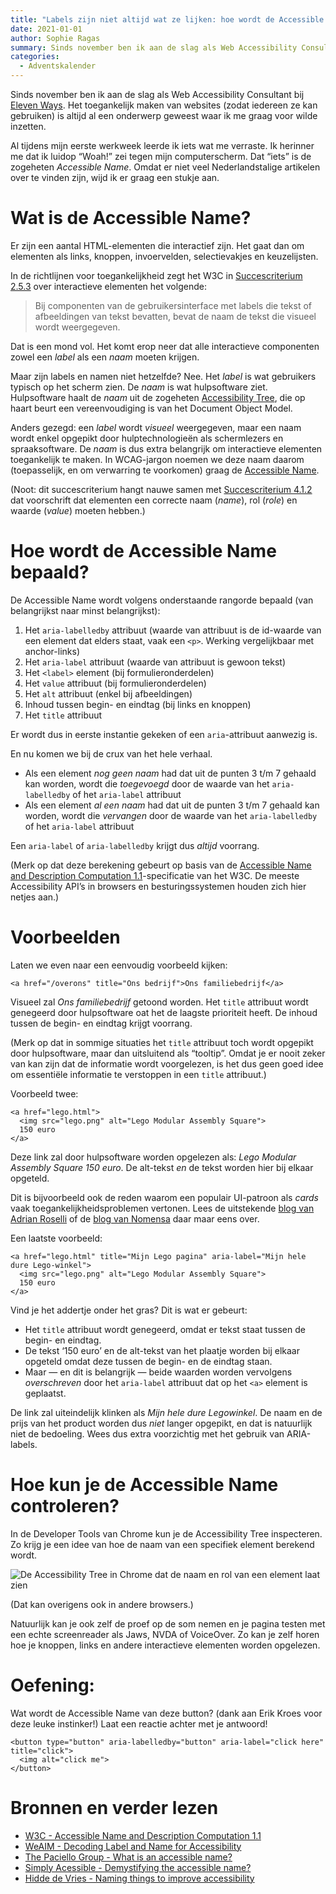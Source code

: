 ```yaml
---
title: "Labels zijn niet altijd wat ze lijken: hoe wordt de Accessible Name berekend?"
date: 2021-01-01
author: Sophie Ragas
summary: Sinds november ben ik aan de slag als Web Accessibility Consultant bij [Eleven Ways](https://www.elevenways.be). Het toegankelijk maken van websites (zodat iedereen ze kan gebruiken) is altijd al een onderwerp geweest waar ik me graag voor wilde inzetten.
categories:
  - Adventskalender
---
```


Sinds november ben ik aan de slag als Web Accessibility Consultant bij [Eleven Ways](https://www.elevenways.be). Het toegankelijk maken van websites (zodat iedereen ze kan gebruiken) is altijd al een onderwerp geweest waar ik me graag voor wilde inzetten.

Al tijdens mijn eerste werkweek leerde ik iets wat me verraste. Ik herinner me dat ik luidop “Woah!” zei tegen mijn computerscherm. Dat “iets” is de zogeheten _Accessible Name_. Omdat er niet veel Nederlandstalige artikelen over te vinden zijn, wijd ik er graag een stukje aan.

# Wat is de Accessible Name?

Er zijn een aantal HTML-elementen die interactief zijn. Het gaat dan om elementen als links, knoppen, invoervelden, selectievakjes en keuzelijsten.

In de richtlijnen voor toegankelijkheid zegt het W3C in [Succescriterium 2.5.3](https://www.w3.org/Translations/WCAG21-nl/#label-in-naam) over interactieve elementen het volgende:

> Bij componenten van de gebruikersinterface met labels die tekst of afbeeldingen van tekst bevatten, bevat de naam de tekst die visueel wordt weergegeven.

Dat is een mond vol. Het komt erop neer dat alle interactieve componenten zowel een _label_ als een _naam_ moeten krijgen.

Maar zijn labels en namen niet hetzelfde? Nee. Het _label_ is wat gebruikers typisch op het scherm zien. De _naam_ is wat hulpsoftware ziet. Hulpsoftware haalt de _naam_ uit de zogeheten [Accessibility Tree](https://developer.mozilla.org/en-US/docs/Glossary/Accessibility_tree), die op haart beurt een vereenvoudiging is van het Document Object Model.

Anders gezegd: een _label_ wordt _visueel_ weergegeven, maar een naam wordt enkel opgepikt door hulptechnologieën als schermlezers en spraaksoftware. De _naam_ is dus extra belangrijk om interactieve elementen toegankelijk te maken. In WCAG-jargon noemen we deze naam daarom (toepasselijk, en om verwarring te voorkomen) graag de [Accessible Name](https://www.w3.org/TR/accname-1.1/).

(Noot: dit succescriterium hangt nauwe samen met [Succescriterium 4.1.2](https://www.w3.org/Translations/WCAG21-nl/#naam-rol-waarde) dat voorschrift dat elementen een correcte naam (_name_), rol (_role_) en waarde (_value_) moeten hebben.)

# Hoe wordt de Accessible Name bepaald?

De Accessible Name wordt volgens onderstaande rangorde bepaald (van belangrijkst naar minst belangrijkst):

1. Het `aria-labelledby` attribuut (waarde van attribuut is de id-waarde van een element dat elders staat, vaak een `<p>`. Werking vergelijkbaar met anchor-links)
2. Het `aria-label` attribuut (waarde van attribuut is gewoon tekst)
3. Het `<label>` element (bij formulieronderdelen)
4. Het `value` attribuut (bij formulieronderdelen)
5. Het `alt` attribuut (enkel bij afbeeldingen)
6. Inhoud tussen begin- en eindtag (bij links en knoppen)
7. Het `title` attribuut

Er wordt dus in eerste instantie gekeken of een `aria`-attribuut aanwezig is.

En nu komen we bij de crux van het hele verhaal.

- Als een element _nog geen naam_ had dat uit de punten 3 t/m 7 gehaald kan worden, wordt die _toegevoegd_ door de waarde van het `aria-labelledby` of het `aria-label` attribuut
- Als een element _al een naam_ had dat uit de punten 3 t/m 7 gehaald kan worden, wordt die _vervangen_ door de waarde van het `aria-labelledby` of het `aria-label` attribuut

Een `aria-label` of `aria-labelledby` krijgt dus _altijd_ voorrang.

(Merk op dat deze berekening gebeurt op basis van de [Accessible Name and Description Computation 1.1](https://www.w3.org/TR/accname-1.1/)-specificatie van het W3C. De meeste Accessibility API’s in browsers en besturingssystemen houden zich hier netjes aan.)

# Voorbeelden

Laten we even naar een eenvoudig voorbeeld kijken:

```
<a href="/overons" title="Ons bedrijf">Ons familiebedrijf</a>
```

Visueel zal _Ons familiebedrijf_ getoond worden. Het `title` attribuut wordt genegeerd door hulpsoftware oat het de laagste prioriteit heeft. De inhoud tussen de begin- en eindtag krijgt voorrang.

(Merk op dat in sommige situaties het `title` attribuut toch wordt opgepikt door hulpsoftware, maar dan uitsluitend als “tooltip”. Omdat je er nooit zeker van kan zijn dat de informatie wordt voorgelezen, is het dus geen goed idee om essentiële informatie te verstoppen in een `title` attribuut.)

Voorbeeld twee:

```
<a href="lego.html">
  <img src="lego.png" alt="Lego Modular Assembly Square">
  150 euro
</a>
```

Deze link zal door hulpsoftware worden opgelezen als: _Lego Modular Assembly Square 150 euro_. De alt-tekst _en_ de tekst worden hier bij elkaar opgeteld.

Dit is bijvoorbeeld ook de reden waarom een populair UI-patroon als _cards_ vaak toegankelijkheidsproblemen vertonen. Lees de uitstekende [blog van Adrian Roselli](https://adrianroselli.com/2020/02/block-links-cards-clickable-regions-etc.html) of de [blog van Nomensa](https://www.nomensa.com/blog/2020/how-build-accessible-cards–block-links) daar maar eens over.

Een laatste voorbeeld:

```
<a href="lego.html" title="Mijn Lego pagina" aria-label="Mijn hele dure Lego-winkel">
  <img src="lego.png" alt="Lego Modular Assembly Square">
  150 euro
</a>
```

Vind je het addertje onder het gras? Dit is wat er gebeurt:

- Het `title` attribuut wordt genegeerd, omdat er tekst staat tussen de begin- en eindtag.
- De tekst ‘150 euro’ en de alt-tekst van het plaatje worden bij elkaar opgeteld omdat deze tussen de begin- en de eindtag staan.
- Maar — en dit is belangrijk — beide waarden worden vervolgens _overschreven_ door het `aria-label` attribuut dat op het `<a>` element is geplaatst.

De link zal uiteindelijk klinken als _Mijn hele dure Legowinkel_. De naam en de prijs van het product worden dus _niet_ langer opgepikt, en dat is natuurlijk niet de bedoeling. Wees dus extra voorzichtig met het gebruik van ARIA-labels.

# Hoe kun je de Accessible Name controleren?

In de Developer Tools van Chrome kun je de Accessibility Tree inspecteren. Zo krijg je een idee van hoe de naam van een specifiek element berekend wordt.

![De Accessibility Tree in Chrome dat de naam en rol van een element laat zien](https://fronteers.nl/_img/adventskalender/2020/accessiblename-chrome.jpeg)

(Dat kan overigens ook in andere browsers.)

Natuurlijk kan je ook zelf de proef op de som nemen en je pagina testen met een echte screenreader als Jaws, NVDA of VoiceOver. Zo kan je zelf horen hoe je knoppen, links en andere interactieve elementen worden opgelezen.

# Oefening:

Wat wordt de Accessible Name van deze button? (dank aan Erik Kroes voor deze leuke instinker!) Laat een reactie achter met je antwoord!

```
<button type="button" aria-labelledby="button" aria-label="click here" title="click">
  <img alt="click me">
</button>
```

# Bronnen en verder lezen

- [W3C - Accessible Name and Description Computation 1.1](https://www.w3.org/TR/accname-1.1/)
- [WeAIM - Decoding Label and Name for Accessibility](https://webaim.org/articles/label-name/)
- [The Paciello Group - What is an accessible name?](https://developer.paciellogroup.com/blog/2017/04/what-is-an-accessible-name/)
- [Simply Acessible - Demystifying the accessible name?](https://simplyaccessible.com/article/accessible-name/)
- [Hidde de Vries - Naming things to improve accessibility](https://hiddedevries.nl/en/blog/2019-04-18-naming-things-to-improve-accessibility)
